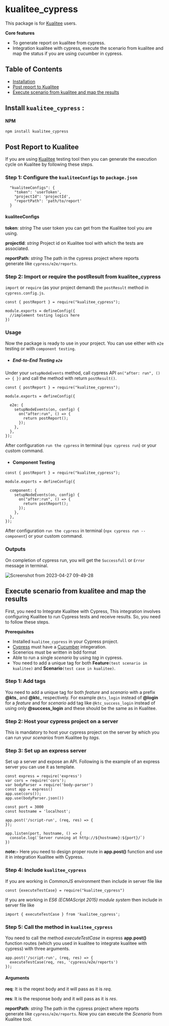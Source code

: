 # kualitee_cypress
This package is for [Kualitee](https://www.kualitee.com/) users.

**Core features**
* To generate report on kualitee from cypress.
* Integration kualitee with cypress, execute the scenario from kualitee and map the status if you are using cucumber in cypress.

## Table of Contents
- [Installation](#npm)
- [Post report to Kualitee](#post-report-to-kualitee)
- [Execute scenario from kualitee and map the results](#execute-scenario-from-kualitee-and-map-the-results)


## Install `kualitee_cypress` :

#### NPM
```
npm install kualitee_cypress
```

## Post Report to Kualitee
If you are using [Kualitee](https://www.kualitee.com/) testing tool then you can generate the execution cycle on Kualitee by following these steps.
### Step 1: Configure the `kualiteeConfigs` to `package.json`
```
  "kualiteeConfigs": {
    "token": 'userToken',
    "projectId": 'projectId',
    "reportPath": 'path/to/report'
  }
```

#### kualiteeConfigs
**token**: _string_ The user token you can get from the Kualitee tool you are using.

**projectId**: _string_ Project id on Kualitee tool with which the tests are associated.

**reportPath**: _string_ The path in the cypress project where reports generate like `cypress/e2e/reports`.


### Step 2: Import or require the postResult from kualitee_cypress
`import` or `require` (as your project demand) the `postResult` method in `cypress.config.js`.

```
const { postReport } = require("kualitee_cypress");

module.exports = defineConfig({
  //implement testing logics here
})
```

### Usage
Now the package is ready to use in your project. You can use either with `e2e` testing or with `component testing`.

- ##### End-to-End Testing `e2e`
Under your `setupNodeEvents` method, call cypress API `on("after: run", () => { })` and call the method with return `postResult()`.

```
const { postReport } = require("kualitee_cypress");

module.exports = defineConfig({

  e2e: {
    setupNodeEvents(on, config) {
      on("after:run", () => {
        return postReport();
      });
    },
  },
});
```
After configuration `run the cypress` in terminal (`npx cypress run`) or your custom command.

- #### Component Testing
```
const { postReport } = require("kualitee_cypress");

module.exports = defineConfig({

  component: {
    setupNodeEvents(on, config) {
      on("after:run", () => {
        return postReport();
      });
    },
  },
});
```
After configuration `run the cypress` in terminal (`npx cypress run --component`) or your custom command.

### Outputs
On completion of cypress run, you will get the `Successfull` or `Error` message in terminal.

![Screenshot from 2023-04-27 09-49-28](https://user-images.githubusercontent.com/48677205/234762673-e87ad03c-28dc-4f67-a089-6e3ff5df940f.png)

## Execute scenario from kualitee and map the results
First, you need to Integrate Kualitee with Cypress, This integration involves configuring Kualitee to run Cypress tests and receive results. So, you need to follow these steps.

**Prerequisites**
- Installed `kualitee_cypress` in your Cypress project.
- [Cypress](https://www.cypress.io/) must have a [Cucumber](https://cucumber.io/) integeration.
- Scenerios must be written in bdd format
- Able to run a single _scenario_ by using _tag_ in cypress.
- You need to add a unique tag for both **Feature**`(test scenario in kualitee)` and **Scenario**`(test case in kualitee)`.  

### Step 1: Add tags
You need to add a unique tag for both _feature_ and _scenario_ with a prefix __@kts___ and __@ktc___ respectively. For example `@kts_login` instead of **@login** for a _feature_ and for _scenario_ add tag like `@ktc_success_login` instead of using only **@success_login** and these should be the same as in Kualitee.
### Step 2: Host your cypress project on a server
This is mandatory to host your cypress project on the server by which you can run your *scenarios* from Kualitee by *tags*.

### Step 3: Set up an express server
Set up a server and expose an API. Following is the example of an express server you can use it as template.

```
const express = require('express')
var cors = require('cors');
var bodyParser = require('body-parser')
const app = express()
app.use(cors());
app.use(bodyParser.json())

const port = 3000
const hostname = 'localhost';

app.post('/script-run', (req, res) => {
});

app.listen(port, hostname, () => {
  console.log(`Server running at http://${hostname}:${port}/`)
})
```
**note:-** Here you need to design proper route in **app.post()** function and use it in integration Kualitee with Cypress.

### Step 4: Include `kualitee_cypress`
If you are working in _CommonJS_ environment then include in server file like
```
const {executeTestCase} = require("kualitee_cypress")
```
If you are working in _ES6 (ECMAScript 2015) module system_ then include in server file like
```
import { executeTestCase } from 'kualitee_cypress';
```

### Step 5: Call the method in `kualitee_cypress`
You need to call the method _executeTestCase_ in  express **app.post()** function routes (which you used in kualitee to integrate kualitee with cypress)
with three arguments.

```
app.post('/script-run', (req, res) => {
  executeTestCase(req, res, 'cypress/e2e/reports')
});
```
#### Arguments
**req**: It is the reqest body and it will pass as it is *req*.

**res**: It is the response body and it will pass as it is *res*.

**reportPath**: _string_ The path in the cypress project where reports generate like `cypress/e2e/reports`.
Now you can execute the _Scenario_ from Kualitee tool.
















